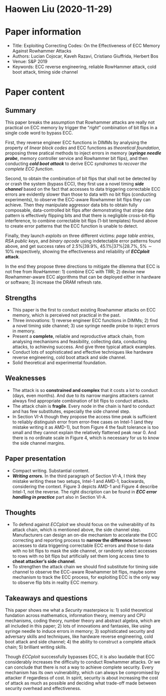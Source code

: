 # Haowen Liu (2020-11-29)

# Paper information

- Title: Exploiting Correcting Codes: On the Effectiveness of ECC Memory Against Rowhammer Attacks
- Authors: Lucian Cojocar, Kaveh Razavi, Cristiano Giuffrida, Herbert Bos
- Venue: S&P 2019
- Keywords: ECC reverse engineering, reliable RowHammer attack, cold boot attack, timing side channel

# Paper content

## Summary

This paper breaks the assumption that Rowhammer attacks are really not practical on ECC memory by trigger the “*right*” combination of bit flips in a single code word to bypass ECC. 

First, they reverse engineer ECC functions in DIMMs by analysing the property of *linear block codes* and ECC functions as *theoretical foundation*, proposing three pratical methods to inject errors in memory (***syringe needle probe***, memory controller service and Rowhammer bit flips), and then conducting ***cold boot attack*** to derive ECC *syndromes* to *recover the complete ECC function*.

Second, to obtain the combination of bit flips that shall not be detected by or crash the system (bypass ECC), they first use a novel timing ***side channel*** based on the fact that accesses to data triggering correctable ECC errors are evidently slower than those to data with no bit flips (conducting experiments), to observe the ECC-aware Rowhammer bit flips they can achieve. Then they manipulate aggressor data bits to obtain fully composable, data-controlled bit flips after demonstrating that *stripe* data pattern is effectively flipping bits and that there is negligible cross-bit-flip interference, to combine correctable bit flips (1-bit templates) found above to create error patterns that the ECC function is unable to detect.

Finally, they launch *exploits* on three different victims: *page table entries*, *RSA public keys*, and *binary opcode* using indetectable error patterns found above, and get success rates of $2.5\%|39.9\%$, $45.1\%|37\%|28.7\%$, $5\% \sim 10\%$ respectively, showing the effectiveness and reliability of ***ECCploit* attack**.

In the end they propose three directions to mitigate the dilemma that ECC is not free from RowHammer: 1) combine ECC with TRR; 2) devise new Rowhammer-aware ECC algorithms that can be deployed either in hardware or software; 3) increase the DRAM refresh rate.


## Strengths

- This paper is the first to conduct existing Rowhammer attacks on ECC memory, which is perceived not practical in the past.
- Three innovations: 1) reverse engineer ECC functions in DIMMs; 2) find a novel timing side channel; 3) use syringe needle probe to inject errors in memory.
- Present a **complete**, reliable and reproductive attack chain, from analysing mechanisms and feasibility, collecting data, conducting attacks, to achieving success. And give three typical attack examples.
- Conduct lots of sophisticated and effective techniques like hardware reverse engineering, cold boot attack and side channel.
- Solid theoretical and experimental foundation.

## Weaknesses

- The attack is so **constrained and complex** that it costs a lot to conduct (days, even months). And due to its narrow margins attackers cannot always find appropriate combination of bit flips to conduct attacks.
- The attack chain is **fragile**. Every node in the chain is hard to conduct and has few substitutes, especially the side channel step.
- In Section VI-A though they propose the access time peak is sufficient to reliably distinguish error from error-free cases on Intel-1 (and they mistake writing it as AMD-1), but from Figure 4 the fault tolerance is too small and they cannot explain the relatively flattened peak near $0$. And there is no ordinate scale in Figure 4, which is necessary for us to know the side channel margins.

## Paper presentation

- Compact writing. Substantial content.
- ***Writing errors.*** In the third paragraph of Section VI-A, I think they mistake writing these two setups, Intel-1 and AMD-1, backwards, considering the context. Figure 3 depicts AMD-1 and Figure 4 describe Intel-1, not the reverse. The right discription can be found in ***ECC error handling in practice*** part also in Section VI-A.

## Thoughts
- To defend against *ECCploit* we should focus on the vulnerability of its attack chain, which is mentioned above, the side channel step. Manufacturers can design an on-die mechanism to accelarate the ECC correcting and reporting process to **narrow the difference** between accesses to data triggering correctable ECC errors and those to data with no bit flips to mask the side channel, or randomly select accesses to rows with no bit flips but artificially set them long access time to **cheat attacker’s side channel**.
- To strengthen the attack chain we should find substitute for timing side channel to observe the ECC-aware Rowhammer bit flips, maybe some mechanism to track the ECC process, for exploiting ECC is the only way to observe flip bits in reality ECC memory.

## Takeaways and questions

This paper shows me what a *Security* masterpiece is: 1) solid theoretical fundation across mathematics, information theory, memory and CPU mechanisms, coding theory, number theory and abstract algebra, which are all included in this paper; 2) lots of innovations and fantasies, like using syringe needle to induce errors in memory; 3) sophisticated security and adversary skills and techniques, like hardware reverse engineering, cold boot attack and side channel; 4) the ability to construct a complete attack chain; 5) brilliant writing skills.

Though *ECCploit* successfully bypasses ECC, it is also laudable that ECC considerably increases the difficulty to conduct Rowhammer attacks. Or we can conclude that there is not a way to achieve complete security. Every mechanism has its own vulnerability, which can always be compromised by attacker if regardless of cost. In spirit, security is about increasing the cost of attack as much as possible and deciding what trade-off made between security overhead and effectiveness.

